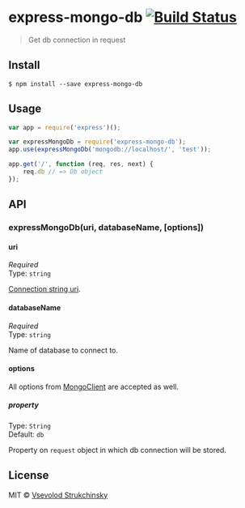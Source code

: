 # express-mongo-db [![Build Status](https://travis-ci.org/floatdrop/express-mongo-db.svg?branch=master)](https://travis-ci.org/floatdrop/express-mongo-db)

> Get db connection in request


## Install

```
$ npm install --save express-mongo-db
```


## Usage

```js
var app = require('express')();

var expressMongoDb = require('express-mongo-db');
app.use(expressMongoDb('mongodb://localhost/', 'test'));

app.get('/', function (req, res, next) {
	req.db // => Db object
});
```


## API

### expressMongoDb(uri, databaseName, [options])

#### uri

*Required*  
Type: `string`

[Connection string uri](http://docs.mongodb.org/manual/reference/connection-string/).

#### databaseName

*Required*  
Type: `string`

Name of database to connect to.

#### options

All options from [MongoClient](http://mongodb.github.io/node-mongodb-native/3.0/api/MongoClient.html) are accepted as well.

##### property

Type: `String`  
Default: `db`

Property on `request` object in which db connection will be stored.


## License

MIT © [Vsevolod Strukchinsky](http://github.com/floatdrop)
